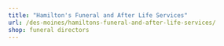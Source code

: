 ```yaml
---
title: "Hamilton's Funeral and After Life Services"
url: /des-moines/hamiltons-funeral-and-after-life-services/
shop: funeral directors
---
```

